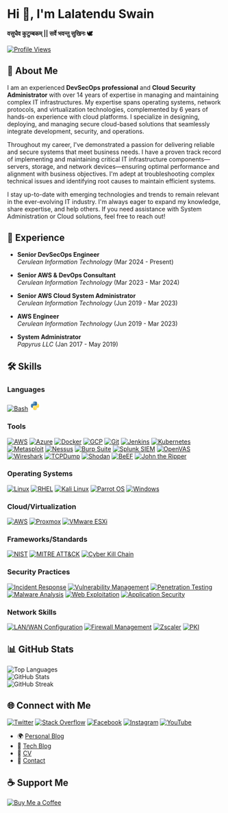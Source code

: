 # Hi 👋, I'm Lalatendu Swain

**वसुधैव कुटुम्बकम् || सर्वे भवन्तु सुखिनः 🕊️**

[![Profile Views](https://komarev.com/ghpvc/?username=lalatenduswain&label=Profile%20views&color=0e75b6&style=flat)](https://github.com/lalatenduswain)

## 🌟 About Me

I am an experienced **DevSecOps professional** and **Cloud Security Administrator** with over 14 years of expertise in managing and maintaining complex IT infrastructures. My expertise spans operating systems, network protocols, and virtualization technologies, complemented by 6 years of hands-on experience with cloud platforms. I specialize in designing, deploying, and managing secure cloud-based solutions that seamlessly integrate development, security, and operations.

Throughout my career, I've demonstrated a passion for delivering reliable and secure systems that meet business needs. I have a proven track record of implementing and maintaining critical IT infrastructure components—servers, storage, and network devices—ensuring optimal performance and alignment with business objectives. I'm adept at troubleshooting complex technical issues and identifying root causes to maintain efficient systems.

I stay up-to-date with emerging technologies and trends to remain relevant in the ever-evolving IT industry. I'm always eager to expand my knowledge, share expertise, and help others. If you need assistance with System Administration or Cloud solutions, feel free to reach out!

## 💼 Experience

- **Senior DevSecOps Engineer**  
  *Cerulean Information Technology* (Mar 2024 - Present)

- **Senior AWS & DevOps Consultant**  
  *Cerulean Information Technology* (Mar 2023 - Mar 2024)

- **Senior AWS Cloud System Administrator**  
  *Cerulean Information Technology* (Jun 2019 - Mar 2023)

- **AWS Engineer**  
  *Cerulean Information Technology* (Jun 2019 - Mar 2023)

- **System Administrator**  
  *Papyrus LLC* (Jan 2017 - May 2019)

## 🛠️ Skills

### Languages
[<img src="https://lalatendu.info/images/icons/Devops/bash.svg" alt="Bash" width="24" height="24">](https://www.gnu.org/software/bash/) 
[<img src="https://raw.githubusercontent.com/devicons/devicon/master/icons/python/python-original.svg" alt="Python" width="24" height="24">](https://www.python.org/)

### Tools
[<img src="https://lalatendu.info/images/icons/Devops/aws.svg" alt="AWS" width="24" height="24">](https://aws.amazon.com) 
[<img src="https://lalatendu.info/images/icons/Devops/azure.svg" alt="Azure" width="24" height="24">](https://azure.microsoft.com/en-in/) 
[<img src="https://lalatendu.info/images/icons/Devops/docker.svg" alt="Docker" width="24" height="24">](https://www.docker.com/) 
[<img src="https://lalatendu.info/images/icons/googlecloud/googlecloud-original.svg" alt="GCP" width="24" height="24">](https://cloud.google.com) 
[<img src="https://lalatendu.info/images/icons/git/git-original.svg" alt="Git" width="24" height="24">](https://git-scm.com/) 
[<img src="https://lalatendu.info/images/icons/Devops/jenkins.svg" alt="Jenkins" width="24" height="24">](https://www.jenkins.io) 
[<img src="https://lalatendu.info/images/icons/Devops/kubernetes.svg" alt="Kubernetes" width="24" height="24">](https://kubernetes.io) 
[<img src="https://lalatendu.info/images/icons/Devops/metasploit.svg" alt="Metasploit" width="24" height="24">](https://www.metasploit.com/) 
[<img src="https://lalatendu.info/images/icons/Devops/nessus.svg" alt="Nessus" width="24" height="24">](https://www.tenable.com/products/nessus) 
[<img src="https://lalatendu.info/images/icons/Devops/burpsuite.svg" alt="Burp Suite" width="24" height="24">](https://portswigger.net/burp) 
[<img src="https://lalatendu.info/images/icons/Devops/splunk.svg" alt="Splunk SIEM" width="24" height="24">](https://www.splunk.com/) 
[<img src="https://lalatendu.info/images/icons/Devops/openvas.svg" alt="OpenVAS" width="24" height="24">](https://www.openvas.org/) 
[<img src="https://lalatendu.info/images/icons/Devops/wireshark.svg" alt="Wireshark" width="24" height="24">](https://www.wireshark.org/) 
[<img src="https://lalatendu.info/images/icons/Devops/tcpdump.svg" alt="TCPDump" width="24" height="24">](https://www.tcpdump.org/) 
[<img src="https://lalatendu.info/images/icons/Devops/shodan.svg" alt="Shodan" width="24" height="24">](https://www.shodan.io/) 
[<img src="https://lalatendu.info/images/icons/Devops/beef.svg" alt="BeEF" width="24" height="24">](https://beefproject.com/) 
[<img src="https://lalatendu.info/images/icons/Devops/johntheripper.svg" alt="John the Ripper" width="24" height="24">](https://www.openwall.com/john/)

### Operating Systems
[<img src="https://lalatendu.info/images/icons/Other/linux.svg" alt="Linux" width="24" height="24">](https://www.linux.org/) 
[<img src="https://lalatendu.info/images/icons/Devops/rhel.svg" alt="RHEL" width="24" height="24">](https://www.redhat.com/) 
[<img src="https://lalatendu.info/images/icons/Devops/kali.svg" alt="Kali Linux" width="24" height="24">](https://www.kali.org/) 
[<img src="https://lalatendu.info/images/icons/Devops/parrotos.svg" alt="Parrot OS" width="24" height="24">](https://www.parrotsec.org/) 
[<img src="https://lalatendu.info/images/icons/Devops/windows.svg" alt="Windows" width="24" height="24">](https://www.microsoft.com/windows)

### Cloud/Virtualization
[<img src="https://lalatendu.info/images/icons/Devops/aws.svg" alt="AWS" width="24" height="24">](https://aws.amazon.com) 
[<img src="https://lalatendu.info/images/icons/Devops/proxmox.svg" alt="Proxmox" width="24" height="24">](https://www.proxmox.com/) 
[<img src="https://lalatendu.info/images/icons/Devops/esxi.svg" alt="VMware ESXi" width="24" height="24">](https://www.vmware.com/products/esxi-and-esx.html)

### Frameworks/Standards
[<img src="https://lalatendu.info/images/icons/Devops/nist.svg" alt="NIST" width="24" height="24">](https://www.nist.gov/cyberframework) 
[<img src="https://lalatendu.info/images/icons/Devops/mitre.svg" alt="MITRE ATT&CK" width="24" height="24">](https://attack.mitre.org/) 
[<img src="https://lalatendu.info/images/icons/Devops/cyberkillchain.svg" alt="Cyber Kill Chain" width="24" height="24">](https://www.lockheedmartin.com/en-us/capabilities/cyber/cyber-kill-chain.html)

### Security Practices
[<img src="https://lalatendu.info/images/icons/Devops/incidentresponse.svg" alt="Incident Response" width="24" height="24">](#) 
[<img src="https://lalatendu.info/images/icons/Devops/vulnerabilitymanagement.svg" alt="Vulnerability Management" width="24" height="24">](#) 
[<img src="https://lalatendu.info/images/icons/Devops/penetrationtesting.svg" alt="Penetration Testing" width="24" height="24">](#) 
[<img src="https://lalatendu.info/images/icons/Devops/malwareanalysis.svg" alt="Malware Analysis" width="24" height="24">](#) 
[<img src="https://lalatendu.info/images/icons/Devops/webexploitation.svg" alt="Web Exploitation" width="24" height="24">](#) 
[<img src="https://lalatendu.info/images/icons/Devops/applicationsecurity.svg" alt="Application Security" width="24" height="24">](#)

### Network Skills
[<img src="https://lalatendu.info/images/icons/Devops/network.svg" alt="LAN/WAN Configuration" width="24" height="24">](#) 
[<img src="https://lalatendu.info/images/icons/Devops/firewall.svg" alt="Firewall Management" width="24" height="24">](#) 
[<img src="https://lalatendu.info/images/icons/Devops/zscaler.svg" alt="Zscaler" width="24" height="24">](https://www.zscaler.com/) 
[<img src="https://lalatendu.info/images/icons/Devops/pki.svg" alt="PKI" width="24" height="24">](#)

## 📊 GitHub Stats

![Top Languages](https://github-readme-stats.vercel.app/api/top-langs?username=lalatenduswain&show_icons=true&locale=en&layout=compact)  
![GitHub Stats](https://github-readme-stats.vercel.app/api?username=lalatenduswain&show_icons=true&locale=en)  
![GitHub Streak](https://github-readme-streak-stats.herokuapp.com/?user=lalatenduswain&)

## 🌐 Connect with Me

[<img src="https://lalatendu.info/images/icons/Social/twitter.svg" alt="Twitter" width="20" height="20">](https://twitter.com/lalatenduswain) 
[<img src="https://lalatendu.info/images/icons/Social/stack-overflow.svg" alt="Stack Overflow" width="20" height="20">](https://stackoverflow.com/users/11769417/lalatendu-swain) 
[<img src="https://lalatendu.info/images/icons/Social/facebook.svg" alt="Facebook" width="20" height="20">](https://www.facebook.com/udnetalal.niaws) 
[<img src="https://lalatendu.info/images/icons/Social/instagram.svg" alt="Instagram" width="20" height="20">](https://www.instagram.com/lalatendukeshariswain/) 
[<img src="https://lalatendu.info/images/icons/Social/youtube.svg" alt="YouTube" width="20" height="20">](https://www.youtube.com/@lalatenduswain)

- 🌍 [Personal Blog](https://lalatendu.info/)
- 📝 [Tech Blog](https://blog.lalatendu.info/)
- 📄 [CV](https://cv.lalatendu.info/)
- 📧 [Contact](https://contacts.lalatendu.info/)

## ☕ Support Me

[<img src="https://lalatendu.info/images/icons/buymeacoffee.svg" alt="Buy Me a Coffee" width="210" height="50">](https://www.buymeacoffee.com/lalatendu.swain)
